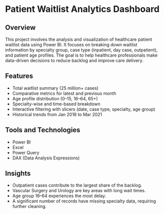 # Patient Waitlist Analytics Dashboard

## Overview
This project involves the analysis and visualization of healthcare patient waitlist data using Power BI. It focuses on breaking down waitlist information by specialty group, case type (inpatient, day case, outpatient), and patient age profiles. The goal is to help healthcare professionals make data-driven decisions to reduce backlog and improve care delivery.

## Features
- Total waitlist summary (25 million+ cases)
- Comparative metrics for latest and previous month
- Age profile distribution (0–15, 16–64, 65+)
- Specialty-wise and time-based breakdown
- Interactive filtering with slicers (date, case type, specialty, age group)
- Historical trends from Jan 2018 to Mar 2021

## Tools and Technologies
- Power BI
- Excel
- Power Query
- DAX (Data Analysis Expressions)

## Insights
- Outpatient cases contribute to the largest share of the backlog.
- Vascular Surgery and Urology are key areas with long wait times.
- Age group 16–64 experiences the most delay.
- A significant number of records have missing specialty data, requiring further cleaning.



 

